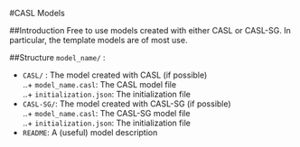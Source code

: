 #CASL Models

##Introduction
Free to use models created with either CASL or CASL-SG. 
In particular, the template models are of most use.

##Structure
`model_name/` :

* `CASL/` : The model created with CASL (if possible)  
..+ `model_name.casl`: The CASL model file  
..+ `initialization.json`: The initialization file  
* `CASL-SG/`: The model created with CASL-SG (if possible)  
..+ `model_name.casl`: The CASL-SG model file  
..+ `initialization.json`: The initialization file  
* `README`: A (useful) model description  
